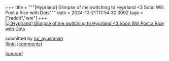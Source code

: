 +++
title = """[Hyprland] Glimpse of me switching to Hyprland <3 Soon Will Post a Rice with Dots"""
date = 2024-10-21T17:54:30.000Z
tags = ["reddit","wm"]
+++
[![[Hyprland] Glimpse of me switching to Hyprland <3 Soon Will Post a Rice with Dots](https://external-preview.redd.it/YTRsNDFhM2RlNXdkMT_bFLiEhV_CjeNkxXmTyQdUM29Ku7j3UabWIbByg7qk.png?width=640&crop=smart&auto=webp&s=5f457b297cab6f09059fb438237a2fed34e14232 "[Hyprland] Glimpse of me switching to Hyprland <3 Soon Will Post a Rice with Dots")](https://www.reddit.com/r/unixporn/comments/1g8w2lr/hyprland_glimpse_of_me_switching_to_hyprland_3/)

submitted by [/u/\_ayushman](https://www.reddit.com/user/_ayushman)  
[\[link\]](https://v.redd.it/8c0woj6de5wd1) [\[comments\]](https://www.reddit.com/r/unixporn/comments/1g8w2lr/hyprland_glimpse_of_me_switching_to_hyprland_3/)

[[source]](https://www.reddit.com/r/unixporn/comments/1g8w2lr/hyprland_glimpse_of_me_switching_to_hyprland_3/)
